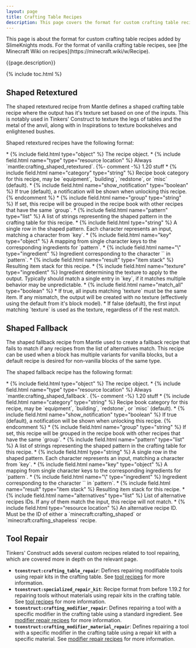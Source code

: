 ```yaml
---
layout: page
title: Crafting Table Recipes
description: This page covers the format for custom crafting table recipes added by SlimeKnights mods since 1.16. 
---
```

<div class="hatnote" markdown=1>
This page is about the format for custom crafting table recipes added by SlimeKnights mods. For the format of vanilla crafting table recipes, see [the Minecraft Wiki on recipes](https://minecraft.wiki/w/Recipe).
</div>

{{page.description}}

{% include toc.html %}

## Shaped Retextured

The shaped retextured recipe from Mantle defines a shaped crafting table recipe where the output has it's texture set based on one of the inputs. This is notably used in Tinkers' Construct to texture the legs of tables and the metal of the anvil, along with in Inspirations to texture bookshelves and enlightened bushes.

Shaped retextured recipes have the following format:

<div class="treeview" markdown=1>
* {% include field.html type="object" %} The recipe object.
    * {% include field.html name="type" type="resource location" %} Always `mantle:crafting_shaped_retextured`.
    {%- comment -%}
    1.20 stuff
    * {% include field.html name="category" type="string" %} Recipe book category for this recipe, may be `equipment`, `building`, `redstone`, or `misc` (default).
    * {% include field.html name="show_notification" type="boolean" %} If true (default), a notification will be shown when unlocking this recipe.
    {% endcomment %}
    * {% include field.html name="group" type="string" %} If set, this recipe will be grouped in the recipe book with other recipes that have the same `group`.
    * {% include field.html name="pattern" type="list" %} A list of strings representing the shaped pattern in the crafting table for this recipe.
        * {% include field.html type="string" %} A single row in the shaped pattern. Each character represents an input, matching a character from `key`.
    * {% include field.html name="key" type="object" %} A mapping from single character keys to the corresponding ingredients for `pattern`. 
        * {% include field.html name="\<character\>" type="ingredient" %} Ingredient corresponding to the character `<character>` in `pattern`.
    * {% include field.html name="result" type="item stack" %} Resulting item stack for this recipe.
    * {% include field.html name="texture" type="ingredient" %} Ingredient determining the texture to apply to the output. Typically should match a single entry in `key`, if it matches multiple behavior may be unpredictable.
    * {% include field.html name="match_all" type="boolean" %}
        * If true, all inputs matching `texture` must be the same item. If any mismatch, the output will be created with no texture (effectively using the default from it's block model).
        * If false (default), the first input matching `texture` is used as the texture, regardless of if the rest match.
</div>

## Shaped Fallback

The shaped fallback recipe from Mantle used to create a fallback recipe that fails to match if any recipes from the list of alternatives match. This recipe can be used when a block has multiple variants for vanilla blocks, but a default recipe is desired for non-vanilla blocks of the same type.

The shaped fallback recipe has the following format:

<div class="treeview" markdown=1>
* {% include field.html type="object" %} The recipe object.
    * {% include field.html name="type" type="resource location" %} Always `mantle:crafting_shaped_fallback`.
    {%- comment -%}
    1.20 stuff
    * {% include field.html name="category" type="string" %} Recipe book category for this recipe, may be `equipment`, `building`, `redstone`, or `misc` (default).
    * {% include field.html name="show_notification" type="boolean" %} If true (default), a notification will be shown when unlocking this recipe.
    {% endcomment %}
    * {% include field.html name="group" type="string" %} If set, this recipe will be grouped in the recipe book with other recipes that have the same `group`.
    * {% include field.html name="pattern" type="list" %} A list of strings representing the shaped pattern in the crafting table for this recipe.
        * {% include field.html type="string" %} A single row in the shaped pattern. Each character represents an input, matching a character from `key`.
    * {% include field.html name="key" type="object" %} A mapping from single character keys to the corresponding ingredients for `pattern`. 
        * {% include field.html name="\<character\>" type="ingredient" %} Ingredient corresponding to the character `<character>` in `pattern`.
    * {% include field.html name="result" type="item stack" %} Resulting item stack for this recipe.
    * {% include field.html name="alternatives" type="list" %} List of alternative recipes IDs. If any of them match the input, this recipe will not match.
        * {% include field.html type="resource location" %} An alternative recipe ID. Must be the ID of either a `minecraft:crafting_shaped` or `minecraft:crafting_shapeless` recipe.
</div>

## Tool Repair

Tinkers' Construct adds several custom recipes related to tool repairing, which are covered more in depth on the relevant page.

* **`tconstruct:crafting_table_repair`**: Defines repairing modifiable tools using repair kits in the crafting table. See [tool recipes](../tools#crafting-table-repair-kit) for more information.
* **`tconstruct:specialized_repair_kit`**: Recipe format from before 1.19.2 for repairing tools without materials using repair kits in the crafting table. See [tool recipes](../tools#specialized-tool-repair) for more information.
* **`tconstruct:crafting_modifier_repair`**: Defines repairing a tool with a specific modifier in the crafting table using a standard ingredient. See [modifier repair recipes](../modifier-repair#item-repair) for more information.
* **`tconstruct:crafting_modifier_material_repair`**: Defines repairing a tool with a specific modifier in the crafting table using a repair kit with a specific material. See [modifier repair recipes](../modifier-repair#material-repair) for more information.